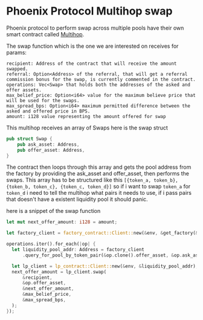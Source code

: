 # Phoenix Protocol Multihop swap

Phoenix protocol to perform swap across multiple pools have their own smart contract called [Multihop](https://github.com/Phoenix-Protocol-Group/phoenix-contracts/tree/main/contracts/multihop).

The swap function which is the one we are interested on receives for params:
```
recipient: Address of the contract that will receive the amount swapped.
referral: Option<Address> of the referral, that will get a referral commission bonus for the swap, is currently commented in the contract.
operations: Vec<Swap> that holds both the addresses of the asked and offer assets.
max_belief_price: Option<i64> value for the maximum believe price that will be used for the swaps.
max_spread_bps: Option<i64> maximum permitted difference between the asked and offered price in BPS.
amount: i128 value representing the amount offered for swap
```

This multihop receives an array of Swaps here is the swap struct
```rust
pub struct Swap {
    pub ask_asset: Address,
    pub offer_asset: Address,
}
```
The contract then loops through this array and gets the pool address from the factory by providing the ask_asset and offer_asset, then performs the swaps. This array has to be structured like this `[{token_a, token_b}, {token_b, token_c}, {token_c, token_d}]` so if i want to swap `token_a` for `token_d` i need to tell the multihop what pairs it needs to use, if i pass pairs that doesn't have a existent liquidity pool it should panic.

here is a snippet of the swap function
```rust
let mut next_offer_amount: i128 = amount;

let factory_client = factory_contract::Client::new(&env, &get_factory(&env));

operations.iter().for_each(|op| {
  let liquidity_pool_addr: Address = factory_client
      .query_for_pool_by_token_pair(&op.clone().offer_asset, &op.ask_asset.clone());

  let lp_client = lp_contract::Client::new(&env, &liquidity_pool_addr);
  next_offer_amount = lp_client.swap(
      &recipient,
      &op.offer_asset,
      &next_offer_amount,
      &max_belief_price,
      &max_spread_bps,
  );
});
```